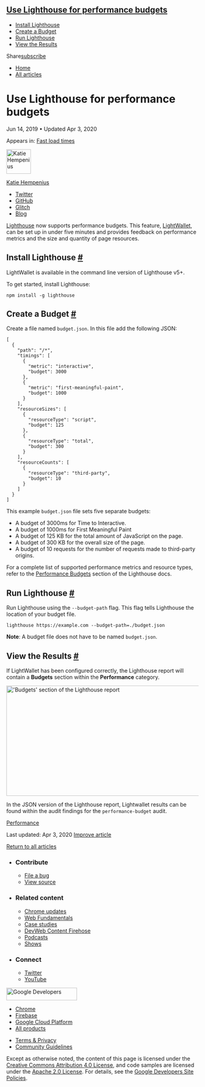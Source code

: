 





<a href="#use-lighthouse-for-performance-budgets" class="w-toc__header--link">Use Lighthouse for performance budgets</a>
------------------------------------------------------------------------------------------------------------------------

-   [Install Lighthouse](#install-lighthouse)
-   [Create a Budget](#create-a-budget)
-   [Run Lighthouse](#run-lighthouse)
-   [View the Results](#view-the-results)

Share<a href="/newsletter/" class="gc-analytics-event w-actions__fab w-actions__fab--subscribe"><span>subscribe</span></a>

-   <a href="/" class="gc-analytics-event w-breadcrumbs__link w-breadcrumbs__link--left-justify">Home</a>
-   <a href="/blog" class="gc-analytics-event w-breadcrumbs__link">All articles</a>

Use Lighthouse for performance budgets
======================================

Jun 14, 2019 <span class="w-author__separator">•</span> Updated Apr 3, 2020

<span class="w-post-signpost__title">Appears in:</span> <a href="/fast" class="w-post-signpost__link">Fast load times</a>

[<img src="https://web-dev.imgix.net/image/admin/fZo7BJGec2MNRt6cWpeh.jpg?auto=format&amp;fit=crop&amp;h=64&amp;w=64" alt="Katie Hempenius" class="w-author__image" sizes="(min-width: 64px) 64px, calc(100vw - 48px)" srcset="https://web-dev.imgix.net/image/admin/fZo7BJGec2MNRt6cWpeh.jpg?fit=crop&amp;h=64&amp;w=64&amp;auto=format&amp;dpr=1&amp;q=75, https://web-dev.imgix.net/image/admin/fZo7BJGec2MNRt6cWpeh.jpg?fit=crop&amp;h=64&amp;w=64&amp;auto=format&amp;dpr=2&amp;q=50 2x, https://web-dev.imgix.net/image/admin/fZo7BJGec2MNRt6cWpeh.jpg?fit=crop&amp;h=64&amp;w=64&amp;auto=format&amp;dpr=3&amp;q=35 3x, https://web-dev.imgix.net/image/admin/fZo7BJGec2MNRt6cWpeh.jpg?fit=crop&amp;h=64&amp;w=64&amp;auto=format&amp;dpr=4&amp;q=23 4x, https://web-dev.imgix.net/image/admin/fZo7BJGec2MNRt6cWpeh.jpg?fit=crop&amp;h=64&amp;w=64&amp;auto=format&amp;dpr=5&amp;q=20 5x" width="64" height="64" />](/authors/katiehempenius/)

<a href="/authors/katiehempenius/" class="w-author__name-link">Katie Hempenius</a>

-   <a href="https://twitter.com/katiehempenius" class="w-author__link">Twitter</a>
-   <a href="https://github.com/khempenius" class="w-author__link">GitHub</a>
-   <a href="https://glitch.com/@khempenius" class="w-author__link">Glitch</a>
-   <a href="https://katiehempenius.com/" class="w-author__link">Blog</a>

[Lighthouse](https://github.com/GoogleChrome/lighthouse) now supports performance budgets. This feature, [LightWallet](https://developers.google.com/web/tools/lighthouse/audits/budgets), can be set up in under five minutes and provides feedback on performance metrics and the size and quantity of page resources.

Install Lighthouse <a href="#install-lighthouse" class="w-headline-link">#</a>
------------------------------------------------------------------------------

LightWallet is available in the command line version of Lighthouse v5+.

To get started, install Lighthouse:

    npm install -g lighthouse

Create a Budget <a href="#create-a-budget" class="w-headline-link">#</a>
------------------------------------------------------------------------

Create a file named `budget.json`. In this file add the following JSON:

    [
      {
        "path": "/*",
        "timings": [
          {
            "metric": "interactive",
            "budget": 3000
          },
          {
            "metric": "first-meaningful-paint",
            "budget": 1000
          }
        ],
        "resourceSizes": [
          {
            "resourceType": "script",
            "budget": 125
          },
          {
            "resourceType": "total",
            "budget": 300
          }
        ],
        "resourceCounts": [
          {
            "resourceType": "third-party",
            "budget": 10
          }
        ]
      }
    ]

This example `budget.json` file sets five separate budgets:

-   A budget of 3000ms for Time to Interactive.
-   A budget of 1000ms for First Meaningful Paint
-   A budget of 125 KB for the total amount of JavaScript on the page.
-   A budget of 300 KB for the overall size of the page.
-   A budget of 10 requests for the number of requests made to third-party origins.

For a complete list of supported performance metrics and resource types, refer to the [Performance Budgets](https://github.com/GoogleChrome/lighthouse/blob/master/docs/performance-budgets.md) section of the Lighthouse docs.

Run Lighthouse <a href="#run-lighthouse" class="w-headline-link">#</a>
----------------------------------------------------------------------

Run Lighthouse using the `--budget-path` flag. This flag tells Lighthouse the location of your budget file.

    lighthouse https://example.com --budget-path=./budget.json

**Note**: A budget file does not have to be named `budget.json`.

View the Results <a href="#view-the-results" class="w-headline-link">#</a>
--------------------------------------------------------------------------

If LightWallet has been configured correctly, the Lighthouse report will contain a **Budgets** section within the **Performance** category.

<img src="https://web-dev.imgix.net/image/admin/FdUeI8rKZtJB3Ol624S3.png?auto=format" alt="&#39;Budgets&#39; section of the Lighthouse report" sizes="(min-width: 800px) 800px, calc(100vw - 48px)" srcset="https://web-dev.imgix.net/image/admin/FdUeI8rKZtJB3Ol624S3.png?auto=format&amp;w=200 200w, https://web-dev.imgix.net/image/admin/FdUeI8rKZtJB3Ol624S3.png?auto=format&amp;w=228 228w, https://web-dev.imgix.net/image/admin/FdUeI8rKZtJB3Ol624S3.png?auto=format&amp;w=260 260w, https://web-dev.imgix.net/image/admin/FdUeI8rKZtJB3Ol624S3.png?auto=format&amp;w=296 296w, https://web-dev.imgix.net/image/admin/FdUeI8rKZtJB3Ol624S3.png?auto=format&amp;w=338 338w, https://web-dev.imgix.net/image/admin/FdUeI8rKZtJB3Ol624S3.png?auto=format&amp;w=385 385w, https://web-dev.imgix.net/image/admin/FdUeI8rKZtJB3Ol624S3.png?auto=format&amp;w=439 439w, https://web-dev.imgix.net/image/admin/FdUeI8rKZtJB3Ol624S3.png?auto=format&amp;w=500 500w, https://web-dev.imgix.net/image/admin/FdUeI8rKZtJB3Ol624S3.png?auto=format&amp;w=571 571w, https://web-dev.imgix.net/image/admin/FdUeI8rKZtJB3Ol624S3.png?auto=format&amp;w=650 650w, https://web-dev.imgix.net/image/admin/FdUeI8rKZtJB3Ol624S3.png?auto=format&amp;w=741 741w, https://web-dev.imgix.net/image/admin/FdUeI8rKZtJB3Ol624S3.png?auto=format&amp;w=845 845w, https://web-dev.imgix.net/image/admin/FdUeI8rKZtJB3Ol624S3.png?auto=format&amp;w=964 964w, https://web-dev.imgix.net/image/admin/FdUeI8rKZtJB3Ol624S3.png?auto=format&amp;w=1098 1098w, https://web-dev.imgix.net/image/admin/FdUeI8rKZtJB3Ol624S3.png?auto=format&amp;w=1252 1252w, https://web-dev.imgix.net/image/admin/FdUeI8rKZtJB3Ol624S3.png?auto=format&amp;w=1428 1428w, https://web-dev.imgix.net/image/admin/FdUeI8rKZtJB3Ol624S3.png?auto=format&amp;w=1600 1600w" width="800" height="289" />

In the JSON version of the Lighthouse report, Lightwallet results can be found within the audit findings for the `performance-budget` audit.

<a href="/tags/performance/" class="w-chip">Performance</a>

<span class="w-mr--sm">Last updated: Apr 3, 2020 </span>[Improve article](https://github.com/GoogleChrome/web.dev/blob/master/src/site/content/en/fast/use-lighthouse-for-performance-budgets/index.md)

<a href="/blog" class="gc-analytics-event w-article-navigation__link w-article-navigation__link--back w-article-navigation__link--single">Return to all articles</a>

-   ### Contribute

    -   <a href="https://github.com/GoogleChrome/web.dev/issues/new?assignees=&amp;labels=bug&amp;template=bug_report.md&amp;title=" class="w-footer__linkbox-link">File a bug</a>
    -   <a href="https://github.com/googlechrome/web.dev" class="w-footer__linkbox-link">View source</a>

-   ### Related content

    -   <a href="https://blog.chromium.org/" class="w-footer__linkbox-link">Chrome updates</a>
    -   <a href="https://developers.google.com/web/" class="w-footer__linkbox-link">Web Fundamentals</a>
    -   <a href="https://developers.google.com/web/showcase/" class="w-footer__linkbox-link">Case studies</a>
    -   <a href="https://devwebfeed.appspot.com/" class="w-footer__linkbox-link">DevWeb Content Firehose</a>
    -   <a href="/podcasts/" class="w-footer__linkbox-link">Podcasts</a>
    -   <a href="/shows/" class="w-footer__linkbox-link">Shows</a>

-   ### Connect

    -   <a href="https://www.twitter.com/ChromiumDev" class="w-footer__linkbox-link">Twitter</a>
    -   <a href="https://www.youtube.com/user/ChromeDevelopers" class="w-footer__linkbox-link">YouTube</a>

<a href="https://developers.google.com/" class="w-footer__utility-logo-link"><img src="/images/lockup-color.png" alt="Google Developers" class="w-footer__utility-logo" width="185" height="33" /></a>

-   <a href="https://developer.chrome.com/" class="w-footer__utility-link">Chrome</a>
-   <a href="https://firebase.google.com/" class="w-footer__utility-link">Firebase</a>
-   <a href="https://cloud.google.com/" class="w-footer__utility-link">Google Cloud Platform</a>
-   <a href="https://developers.google.com/products" class="w-footer__utility-link">All products</a>

<!-- -->

-   <a href="https://policies.google.com/" class="w-footer__utility-link">Terms &amp; Privacy</a>
-   <a href="/community-guidelines/" class="w-footer__utility-link">Community Guidelines</a>

Except as otherwise noted, the content of this page is licensed under the [Creative Commons Attribution 4.0 License](https://creativecommons.org/licenses/by/4.0/), and code samples are licensed under the [Apache 2.0 License](https://www.apache.org/licenses/LICENSE-2.0). For details, see the [Google Developers Site Policies](https://developers.google.com/terms/site-policies).
